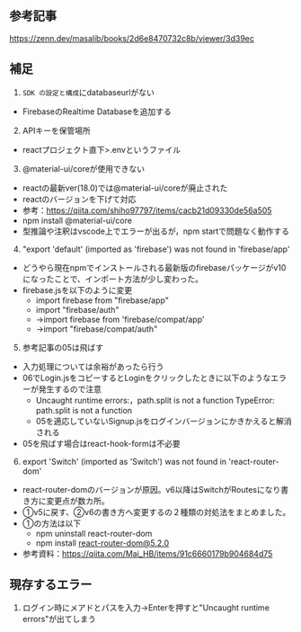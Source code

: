 ## 参考記事
https://zenn.dev/masalib/books/2d6e8470732c8b/viewer/3d39ec

## 補足
1. `SDK の設定と構成`にdatabaseurlがない
- FirebaseのRealtime Databaseを追加する
2. APIキーを保管場所
- reactプロジェクト直下>.envというファイル
3. @material-ui/coreが使用できない
- reactの最新ver(18.0)では@material-ui/coreが廃止された
- reactのバージョンを下げて対応
- 参考：https://qiita.com/shiho97797/items/cacb21d09330de56a505
- npm install @material-ui/core
- 型推論や注釈はvscode上でエラーが出るが，npm startで問題なく動作する

4. "export 'default' (imported as 'firebase') was not found in 'firebase/app'
- どうやら現在npmでインストールされる最新版のfirebaseパッケージがv10になったことで、インポート方法が少し変わった。
- firebase.jsを以下のように変更
    - import firebase from "firebase/app"
    - import "firebase/auth"
    - →import firebase from 'firebase/compat/app'
    - →import "firebase/compat/auth"

5. 参考記事の05は飛ばす
- 入力処理については余裕があったら行う
- 06でLogin.jsをコピーするとLoginをクリックしたときに以下のようなエラーが発生するので注意
    -  Uncaught runtime errors:，path.split is not a function TypeError: path.split is not a function
    - 05を適応していないSignup.jsをログインバージョンにかきかえると解消される
- 05を飛ばす場合はreact-hook-formは不必要

6. export 'Switch' (imported as 'Switch') was not found in 'react-router-dom'
- react-router-domのバージョンが原因。v6以降はSwitchがRoutesになり書き方に変更点が数カ所。
- ①v5に戻す、②v6の書き方へ変更するの２種類の対処法をまとめました。
- ①の方法は以下
    - npm uninstall react-router-dom
    - npm install react-router-dom@5.2.0
- 参考資料：https://qiita.com/Mai_HB/items/91c6660179b904684d75

## 現存するエラー
1. ログイン時にメアドとパスを入力→Enterを押すと"Uncaught runtime errors"が出てしまう
